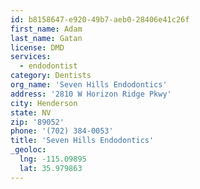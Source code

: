 ```yaml
---
id: b8158647-e920-49b7-aeb0-28406e41c26f
first_name: Adam
last_name: Gatan
license: DMD
services:
  - endodontist
category: Dentists
org_name: 'Seven Hills Endodontics'
address: '2810 W Horizon Ridge Pkwy'
city: Henderson
state: NV
zip: '89052'
phone: '(702) 384-0053'
title: 'Seven Hills Endodontics'
_geoloc:
  lng: -115.09895
  lat: 35.979863
---
```

